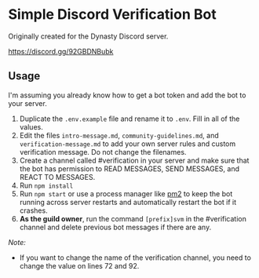 # Simple Discord Verification Bot

Originally created for the Dynasty Discord server.

https://discord.gg/92GBDNBubk

## Usage
I'm assuming you already know how to get a bot token and add the bot to your server.

1. Duplicate the `.env.example` file and rename it to `.env`. Fill in all of the values.
2. Edit the files `intro-message.md`, `community-guidelines.md`, and `verification-message.md` to add your own server rules and custom verification message. Do not change the filenames.
3. Create a channel called #verification in your server and make sure that the bot has permission to READ MESSAGES, SEND MESSAGES, and REACT TO MESSAGES.
4. Run `npm install`
5. Run `npm start` or use a process manager like [pm2](https://pm2.keymetrics.io/) to keep the bot running across server restarts and automatically restart the bot if it crashes.
6. **As the guild owner**, run the command `[prefix]svm` in the #verification channel and delete previous bot messages if there are any.

_Note:_ 
- If you want to change the name of the verification channel, you need to change the value on lines 72 and 92.
